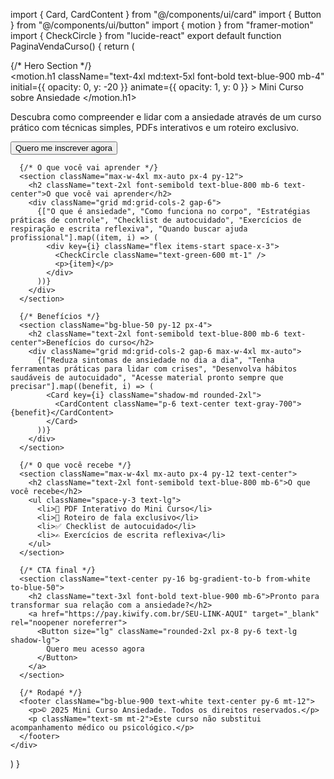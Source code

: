 import { Card, CardContent } from "@/components/ui/card"
import { Button } from "@/components/ui/button"
import { motion } from "framer-motion"
import { CheckCircle } from "lucide-react"
export default function PaginaVendaCurso() {
  return (
    <div className="min-h-screen bg-gradient-to-b from-blue-50 to-white text-gray-800">
      {/* Hero Section */}
      <section className="text-center py-20 px-4 max-w-3xl mx-auto">
        <motion.h1
          className="text-4xl md:text-5xl font-bold text-blue-900 mb-4"
          initial={{ opacity: 0, y: -20 }}
          animate={{ opacity: 1, y: 0 }}
        >
          Mini Curso sobre Ansiedade
        </motion.h1>
        <p className="text-lg md:text-xl text-gray-600 mb-6">
          Descubra como compreender e lidar com a ansiedade através de um curso prático com técnicas simples, PDFs interativos e um roteiro exclusivo.
        </p>
        <a href="https://pay.kiwify.com.br/SEU-LINK-AQUI" target="_blank" rel="noopener noreferrer">
          <Button size="lg" className="rounded-2xl px-8 py-6 text-lg shadow-md">
            Quero me inscrever agora
          </Button>
        </a>
      </section>

      {/* O que você vai aprender */}
      <section className="max-w-4xl mx-auto px-4 py-12">
        <h2 className="text-2xl font-semibold text-blue-800 mb-6 text-center">O que você vai aprender</h2>
        <div className="grid md:grid-cols-2 gap-6">
          {["O que é ansiedade", "Como funciona no corpo", "Estratégias práticas de controle", "Checklist de autocuidado", "Exercícios de respiração e escrita reflexiva", "Quando buscar ajuda profissional"].map((item, i) => (
            <div key={i} className="flex items-start space-x-3">
              <CheckCircle className="text-green-600 mt-1" />
              <p>{item}</p>
            </div>
          ))}
        </div>
      </section>

      {/* Benefícios */}
      <section className="bg-blue-50 py-12 px-4">
        <h2 className="text-2xl font-semibold text-blue-800 mb-6 text-center">Benefícios do curso</h2>
        <div className="grid md:grid-cols-2 gap-6 max-w-4xl mx-auto">
          {["Reduza sintomas de ansiedade no dia a dia", "Tenha ferramentas práticas para lidar com crises", "Desenvolva hábitos saudáveis de autocuidado", "Acesse material pronto sempre que precisar"].map((benefit, i) => (
            <Card key={i} className="shadow-md rounded-2xl">
              <CardContent className="p-6 text-center text-gray-700">{benefit}</CardContent>
            </Card>
          ))}
        </div>
      </section>

      {/* O que você recebe */}
      <section className="max-w-4xl mx-auto px-4 py-12 text-center">
        <h2 className="text-2xl font-semibold text-blue-800 mb-6">O que você recebe</h2>
        <ul className="space-y-3 text-lg">
          <li>📘 PDF Interativo do Mini Curso</li>
          <li>🎤 Roteiro de fala exclusivo</li>
          <li>✅ Checklist de autocuidado</li>
          <li>✍️ Exercícios de escrita reflexiva</li>
        </ul>
      </section>

      {/* CTA final */}
      <section className="text-center py-16 bg-gradient-to-b from-white to-blue-50">
        <h2 className="text-3xl font-bold text-blue-900 mb-6">Pronto para transformar sua relação com a ansiedade?</h2>
        <a href="https://pay.kiwify.com.br/SEU-LINK-AQUI" target="_blank" rel="noopener noreferrer">
          <Button size="lg" className="rounded-2xl px-8 py-6 text-lg shadow-lg">
            Quero meu acesso agora
          </Button>
        </a>
      </section>

      {/* Rodapé */}
      <footer className="bg-blue-900 text-white text-center py-6 mt-12">
        <p>© 2025 Mini Curso Ansiedade. Todos os direitos reservados.</p>
        <p className="text-sm mt-2">Este curso não substitui acompanhamento médico ou psicológico.</p>
      </footer>
    </div>
  )
}